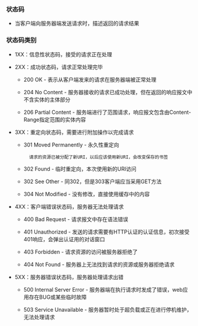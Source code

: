 ### 状态码

* 当客户端向服务器端发送请求时，描述返回的请求结果

### 状态码类别

* 1XX：信息性状态码，接受的请求正在处理

* 2XX：成功状态码，请求正常处理完毕

  * 200 OK - 表示从客户端发来的请求在服务器端被正常处理

  * 204 No Content - 服务器接收的请求已成功处理，但在返回的响应报文中不含实体的主体部分

  * 206 Partial Content - 服务端进行了范围请求，响应报文包含由Content-Range指定范围的实体内容

* 3XX：重定向状态码，需要进行附加操作以完成请求

  * 301 Moved Permanently - 永久性重定向

    ```
      请求的资源已被分配了新URI，以后应该使用新URI，会改变保存的书签
    ```

  * 302 Found - 临时重定向，本次使用新的URI访问

  * 302 See Other - 同302，但是303客户端应当采用GET方法

  * 304 Not Modified - 没有修改，直接使用缓存中的内容

* 4XX：客户端错误状态码，服务器无法处理请求

  * 400 Bad Request - 请求报文中存在语法错误

  * 401 Unauthorized - 发送的请求需要有HTTP认证的认证信息，初次接受401响应，会弹出认证用的对话窗口

  * 403 Forbidden - 请求资源的访问被服务器拒绝了

  * 404 Not Found - 服务器上无法找到请求的资源或服务器拒绝请求

* 5XX：服务器错误状态码，服务器处理请求出错

  * 500 Internal Server Error - 服务器端在执行请求时发成了错误，web应用存在BUG或某些临时故障

  * 503 Service Unavailable - 服务器暂时处于超负载或正在进行停机维护，无法处理请求



